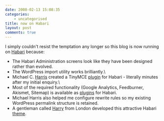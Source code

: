 ```yaml
---
date: 2008-02-13 15:08:35
categories:
    - uncategorised
title: now on Habari
layout: post
comments: true
---
```

I simply couldn't resist the temptation any longer so this blog is now
running on [Habari](http://habariproject.org/en/) because:

-   The Habari Administration screens look like they have been designed
    rather than evolved.
-   The WordPress import utility works brilliantly.\
-   Michael C. [Harris](http://www.twofishcreative.com/michael/blog/)
    created a TinyMCE
    [plugin](http://www.twofishcreative.com/michael/blog/2008/02/04/tinymce-habari-plugin-reaches-0-2-in-record-time)
    for Habari - literally minutes after my initial enquiry.\
-   Most of the required functionality (Google Analytics, Feedburner,
    Akismet, Sitemap) is available as
    [plugins](http://wiki.habariproject.org/en/Available_Plugins) for
    Habari.
-   Michael Harris also helped me configure rewrite rules so my existing
    WordPress permalink structure is retained.
-   A gentleman called [Harry](http://codeb.us/) from London developed
    this attractive Habari [theme](http://codeb.us/redarry-theme).

